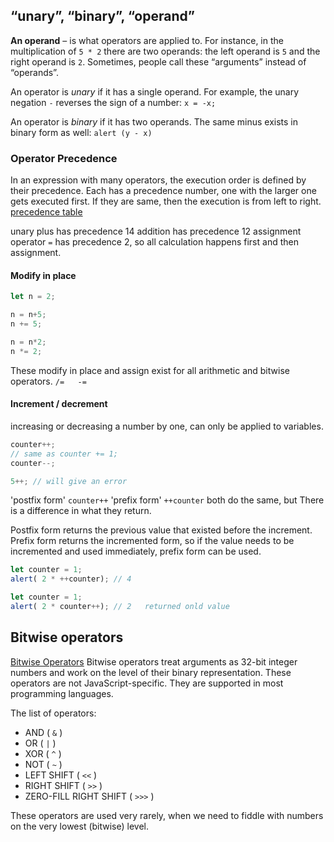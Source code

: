 ## “unary”, “binary”, “operand”

**An operand** – is what operators are applied to. 
For instance, in the multiplication of `5 * 2` there are two operands: the left operand is `5` and the right operand is `2`. Sometimes, people call these “arguments” instead of “operands”.

 An operator is _unary_ if it has a single operand. For example, the unary negation `-` reverses the sign of a number:  `x = -x;`

An operator is _binary_ if it has two operands. The same minus exists in binary form as well:  `alert (y - x)`


### Operator Precedence

In an expression with many operators, the execution order is defined by their precedence. Each has a precedence number, one with the larger one gets executed first.
If they are same, then the execution is from left to right.
[precedence table](https://developer.mozilla.org/en-US/docs/Web/JavaScript/Reference/Operators/Operator_Precedence) 

unary plus has precedence 14
addition has precedence 12
assignment operator `=` has precedence 2, so all calculation happens first and then assignment.


#### Modify in place
```js
let n = 2;

n = n+5;
n += 5;

n = n*2;
n *= 2;
```
These modify in place and assign exist for all arithmetic and bitwise operators. `/=   -=`

#### Increment / decrement
increasing or decreasing a number by one, can only be applied to variables.
```js
counter++;
// same as counter += 1;
counter--;

5++; // will give an error
```
'postfix form' `counter++`
'prefix form' `++counter`
both do the same, but There is a difference in what they return.

Postfix form returns the previous value that existed before the increment.
Prefix form returns the incremented form, so if the value needs to be incremented and used immediately, prefix form can be used. 
```js
let counter = 1;
alert( 2 * ++counter); // 4

let counter = 1;
alert( 2 * counter++); // 2   returned onld value
```




## Bitwise operators
[Bitwise Operators](https://developer.mozilla.org/en-US/docs/Web/JavaScript/Guide/Expressions_and_Operators#bitwise_operators)
Bitwise operators treat arguments as 32-bit integer numbers and work on the level of their binary representation.
These operators are not JavaScript-specific. They are supported in most programming languages.

The list of operators:
- AND ( `&` )
- OR ( `|` )
- XOR ( `^` )
- NOT ( `~` )
- LEFT SHIFT ( `<<` )
- RIGHT SHIFT ( `>>` )
- ZERO-FILL RIGHT SHIFT ( `>>>` )

These operators are used very rarely, when we need to fiddle with numbers on the very lowest (bitwise) level. 
